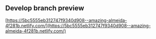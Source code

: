 

## Develop branch preview
[https://5bc5555eb312747f9340d908--amazing-almeida-4f281b.netlify.com/](https://5bc5555eb312747f9340d908--amazing-almeida-4f281b.netlify.com/)